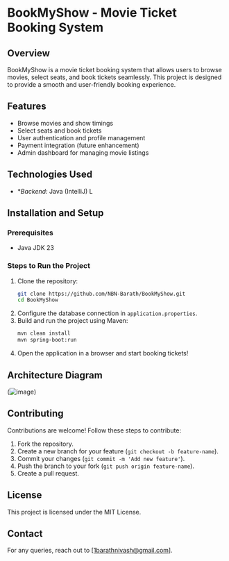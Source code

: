 # BookMyShow - Movie Ticket Booking System

## Overview
BookMyShow is a movie ticket booking system that allows users to browse movies, select seats, and book tickets seamlessly. This project is designed to provide a smooth and user-friendly booking experience.

## Features
- Browse movies and show timings
- Select seats and book tickets
- User authentication and profile management
- Payment integration (future enhancement)
- Admin dashboard for managing movie listings

## Technologies Used

- **Backend:* Java (IntelliJ)
L

## Installation and Setup
### Prerequisites
- Java JDK 23

### Steps to Run the Project
1. Clone the repository:
   ```sh
   git clone https://github.com/NBN-Barath/BookMyShow.git
   cd BookMyShow
   ```
2. Configure the database connection in `application.properties`.
3. Build and run the project using Maven:
   ```sh
   mvn clean install
   mvn spring-boot:run
   ```
4. Open the application in a browser and start booking tickets!



## Architecture Diagram
(![image](https://github.com/user-attachments/assets/0d7b5875-bf51-4985-bcfd-68ad94581163))


## Contributing
Contributions are welcome! Follow these steps to contribute:
1. Fork the repository.
2. Create a new branch for your feature (`git checkout -b feature-name`).
3. Commit your changes (`git commit -m 'Add new feature'`).
4. Push the branch to your fork (`git push origin feature-name`).
5. Create a pull request.

## License
This project is licensed under the MIT License.

## Contact
For any queries, reach out to [1barathnivash@gmail.com].

